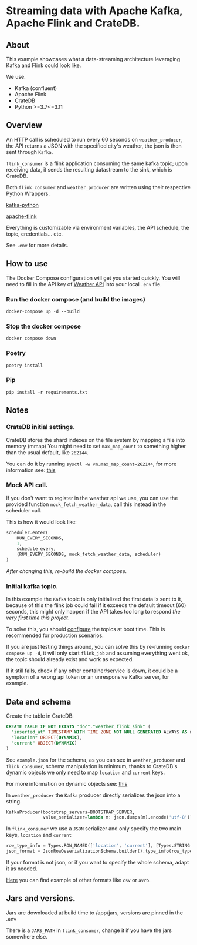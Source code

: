 # Streaming data with Apache Kafka, Apache Flink and CrateDB.

## About

This example showcases what a data-streaming architecture leveraging Kafka and Flink could look
like.

We use.

- Kafka (confluent)
- Apache Flink
- CrateDB 
- Python >=3.7<=3.11

## Overview

An HTTP call is scheduled to run every 60 seconds on `weather_producer`, the API returns a JSON
with the specified city's weather, the json is then sent through `Kafka`.

`flink_consumer` is a flink application consuming the same kafka topic;
upon receiving data, it sends the resulting datastream to the sink, which is CrateDB.

Both `flink_consumer` and `weather_producer` are written using their respective Python Wrappers.

[kafka-python](https://kafka-python.readthedocs.io/en/master/)

[apache-flink](https://nightlies.apache.org/flink/flink-docs-master/docs/dev/python/overview/)

Everything is customizable via environment variables, the API schedule, the topic, credentials...
etc.

See `.env` for more details.

## How to use

The Docker Compose configuration will get you started quickly.
You will need to fill in the API key of [Weather API](https://www.weatherapi.com/)
into your local `.env` file.

### Run the docker compose (and build the images)

```
docker-compose up -d --build
```

### Stop the docker compose

```
docker compose down
```

### Poetry

```
poetry install
```

### Pip

```
pip install -r requirements.txt
```

## Notes

### CrateDB initial settings.

CrateDB stores the shard indexes on the file system by mapping a file into memory (mmap)
You might need to set `max_map_count` to something higher than the usual default, like `262144`.

You can do it by running `sysctl -w vm.max_map_count=262144`,
for more information see: [this](https://cratedb.com/docs/guide/admin/bootstrap-checks.html#linux)

### Mock API call.

If you don't want to register in the weather api we use, you can use the
provided function `mock_fetch_weather_data`, call this instead in the scheduler call.

This is how it would look like:

```python
scheduler.enter(
    RUN_EVERY_SECONDS,
    1,
    schedule_every,
    (RUN_EVERY_SECONDS, mock_fetch_weather_data, scheduler)
)
```

*After changing this, re-build the docker compose.*

### Initial kafka topic.

In this example the `Kafka` topic is only initialized the first data is sent to it, because of this
the flink job could fail if it exceeds the default timeout (60) seconds, this might only happen
if the API takes too long to respond *the very first time this project*.

To solve this, you should [configure](https://kafka.apache.org/quickstart#quickstart_createtopic)
the
topics at boot time. This is recommended for production scenarios.

If you are just testing things around, you can solve this by re-running `docker compose up -d`, it
will only start `flink_job` and assuming everything went ok, the topic should already exist and
work as expected.

If it still fails, check if any other container/service is down,
it could be a symptom of a wrong api token or an unresponsive Kafka server, for example.

## Data and schema
Create the table in CrateDB:

```sql
CREATE TABLE IF NOT EXISTS "doc"."weather_flink_sink" (
  "inserted_at" TIMESTAMP WITH TIME ZONE NOT NULL GENERATED ALWAYS AS now(),
  "location" OBJECT(DYNAMIC),
  "current" OBJECT(DYNAMIC)
)
```

See `example.json` for the schema, as you can see in `weather_producer` and `flink_consumer`, schema
manipulation is minimum,
thanks to CrateDB's dynamic objects we only need to map `location` and `current` keys.

For more information on dynamic objects
see: [this](https://cratedb.com/blog/handling-dynamic-objects-in-cratedb)

In `weather_producer` the `Kafka` producer directly serializes the json into a string.

```python
KafkaProducer(bootstrap_servers=BOOTSTRAP_SERVER,
              value_serializer=lambda m: json.dumps(m).encode('utf-8'))
```

In `flink_consumer` we use a `JSON` serializer and only specify the two main keys,
`location` and `current`

```python
row_type_info = Types.ROW_NAMED(['location', 'current'], [Types.STRING(), Types.STRING()])
json_format = JsonRowDeserializationSchema.builder().type_info(row_type_info).build()
```

If your format is not json, or if you want to specify the whole schema, adapt it as needed.

[Here](https://nightlies.apache.org/flink/flink-docs-master/api/python/examples/datastream/connectors.html)
you can find example of other formats like `csv` or `avro`.

## Jars and versions.

Jars are downloaded at build time to /app/jars, versions are pinned in the .env

There is a `JARS_PATH` in `flink_consumer`, change it if you have the jars somewhere else.
